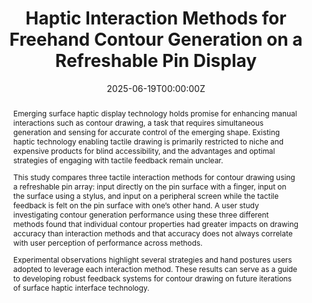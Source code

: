 ---
title: "Haptic Interaction Methods for Freehand Contour Generation on a Refreshable Pin Display"
authors:
- MacKenzie Harnett
- Amanda K. Lacy
- admin
- Rebecca F. Friesen
author_notes:
# - "Equal contribution"
# - "Equal contribution"
date: "2025-06-19T00:00:00Z"
doi: ""

# Schedule page publish date (NOT publication's date).
publishDate: "2025-01-27"

# Publication type.
# Accepts a single type but formatted as a YAML list (for Hugo requirements).
# Enter a publication type from the CSL standard.
publication_types: ["article-journal"]

# Publication name and optional abbreviated publication name.
publication: "ASME Journal of Computing and Information Science in Engineering. Mar 2025, 25(3): 031003"
publication_short: "ASME JCISE"

abstract: |
  Emerging surface haptic display technology holds promise for enhancing manual interactions such as contour drawing, a task that requires simultaneous generation and sensing for accurate control of the emerging shape. Existing haptic technology enabling tactile drawing is primarily restricted to niche and expensive products for blind accessibility, and the advantages and optimal strategies of engaging with tactile feedback remain unclear.
  
  This study compares three tactile interaction methods for contour drawing using a refreshable pin array: input directly on the pin surface with a finger, input on the surface using a stylus, and input on a peripheral screen while the tactile feedback is felt on the pin surface with one’s other hand. A user study investigating contour generation performance using these three different methods found that individual contour properties had greater impacts on drawing accuracy than interaction methods and that accuracy does not always correlate with user perception of performance across methods. 
  
  Experimental observations highlight several strategies and hand postures users adopted to leverage each interaction method. These results can serve as a guide to developing robust feedback systems for contour drawing on future iterations of surface haptic interface technology.

# Summary. An optional shortened abstract.
summary: This study compared different methods of producing freehand contours on a tactile pin display, utilizing a custom platform to evaluate contour drawing performance and experience across three different interaction methods.

tags:
- Journal articles
featured: true

# links:
# - name: ""
#   url: ""
url_pdf: https://doi.org/10.1115/1.4067417
url_code: ''
url_dataset: ''
url_poster: ''
url_project: ''
url_slides: ''
url_source: ''
url_video: ''

# Featured image
# To use, add an image named `featured.jpg/png` to your page's folder. 
image:
  caption: 'Compilation of user-drawn contours.'
  focal_point: ""
  preview_only: false

# Associated Projects (optional).
#   Associate this publication with one or more of your projects.
#   Simply enter your project's folder or file name without extension.
#   E.g. `internal-project` references `content/project/internal-project/index.md`.
#   Otherwise, set `projects: []`.
projects: []

# Slides (optional).
#   Associate this publication with Markdown slides.
#   Simply enter your slide deck's filename without extension.
#   E.g. `slides: "example"` references `content/slides/example/index.md`.
#   Otherwise, set `slides: ""`.
slides: example
---